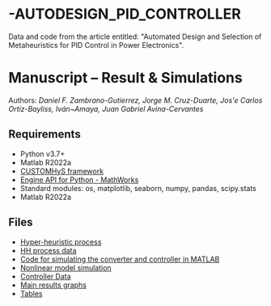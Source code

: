 # -AUTODESIGN_PID_CONTROLLER
Data and code from the article entitled: "Automated Design and Selection of Metaheuristics for PID Control in Power Electronics".



# Manuscript  – Result & Simulations



Authors: _Daniel F. Zambrano-Gutierrez, Jorge M. Cruz-Duarte, Jos\'e Carlos  Ortiz-Bayliss, Iván~Amaya, Juan Gabriel Avina-Cervantes_

## Requirements
* Python v3.7+
* Matlab R2022a
* [CUSTOMHyS framework](https://github.com/jcrvz/customhys.git)
* [Engine API for Python - MathWorks](https://www.mathworks.com/help/matlab/matlab_external/install-the-matlab-engine-for-python.html)
* Standard modules: os, matplotlib, seaborn, numpy, pandas, scipy.stats
* Matlab R2022a

## Files
* [Hyper-heuristic process](https://github.com/Danielfz14/CEC23-AUTODESIGN_PID_CONTROLLER/blob/main/buckHH.ipynb)
* [HH process data](https://github.com/Danielfz14/CEC23-AUTODESIGN_PID_CONTROLLER/tree/main/EvolucionHH)
* [Code for simulating the converter and controller in MATLAB](https://github.com/Danielfz14/CEC23-AUTODESIGN_PID_CONTROLLER/blob/main/HHbuck.m)
* [Nonlinear model simulation](https://github.com/Danielfz14/AutoDesign4PID_Controller/blob/main/ripp_buck2.m)
* [Controller Data ](https://github.com/Danielfz14/CEC23-AUTODESIGN_PID_CONTROLLER/tree/main/Fit_KP_KI_KD_MHs)
* [Main results graphs](https://github.com/Danielfz14/AutoDesign4PID_Controller/blob/main/grafics.m)
* [Tables](https://github.com/Danielfz14/AutoDesign4PID_Controller/blob/main/grafic_table.m)
